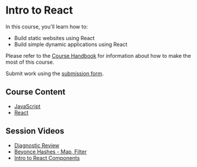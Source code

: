 # Intro to React

In this course, you'll learn how to:

* Build static websites using React
* Build simple dynamic applications using React

Please refer to the [Course Handbook](/handbook) for information about how to make the most of this course.

Submit work using the [submission form](https://forms.gle/mCfsMF8NPMsnEDow5).

## Course Content

* [JavaScript](/js)
* [React](/react)

## Session Videos

* [Diagnostic Review](https://youtu.be/LCbKqt5ESA8)
* [Beyonce Hashes - Map, Filter](https://youtu.be/sc_VUq_4Qlc)
* [Intro to React Components](https://youtu.be/VeZUH-s7iEs)
